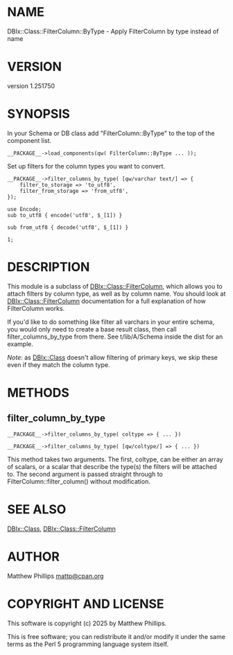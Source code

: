 # NAME

DBIx::Class::FilterColumn::ByType - Apply FilterColumn by type instead of name

# VERSION

version 1.251750

# SYNOPSIS

In your Schema or DB class add "FilterColumn::ByType" to the top of the
component list.

    __PACKAGE__->load_components(qw( FilterColumn::ByType ... ));

Set up filters for the column types you want to convert.

    __PACKAGE__->filter_columns_by_type( [qw/varchar text/] => {
        filter_to_storage => 'to_utf8',
        filter_from_storage => 'from_utf8',
    });

    use Encode;
    sub to_utf8 { encode('utf8', $_[1]) }

    sub from_utf8 { decode('utf8', $_[1]) }

    1;

# DESCRIPTION

This module is a subclass of [DBIx::Class::FilterColumn](https://metacpan.org/pod/DBIx%3A%3AClass%3A%3AFilterColumn), which allows you to
attach filters by column type, as well as by column name. You should look at
[DBIx::Class::FilterColumn](https://metacpan.org/pod/DBIx%3A%3AClass%3A%3AFilterColumn) documentation for a full explanation of how
FilterColumn works.

If you'd like to do something like filter all varchars in your entire schema,
you would only need to create a base result class, then call
filter\_columns\_by\_type from there. See t/lib/A/Schema inside the dist for an
example.

_Note_: as [DBIx::Class](https://metacpan.org/pod/DBIx%3A%3AClass) doesn't allow filtering of primary keys, we skip
these even if they match the column type.

# METHODS

## filter\_column\_by\_type

    __PACKAGE__->filter_columns_by_type( coltype => { ... })

    __PACKAGE__->filter_columns_by_type( [qw/coltype/] => { ... })

This method takes two arguments. The first, coltype, can be either an array of
scalars, or a scalar that describe the type(s) the filters will be attached to.
The second argument is passed straight through to FilterColumn::filter\_column()
without modification.

# SEE ALSO

[DBIx::Class](https://metacpan.org/pod/DBIx%3A%3AClass), [DBIx::Class::FilterColumn](https://metacpan.org/pod/DBIx%3A%3AClass%3A%3AFilterColumn)

# AUTHOR

Matthew Phillips <mattp@cpan.org>

# COPYRIGHT AND LICENSE

This software is copyright (c) 2025 by Matthew Phillips.

This is free software; you can redistribute it and/or modify it under
the same terms as the Perl 5 programming language system itself.
